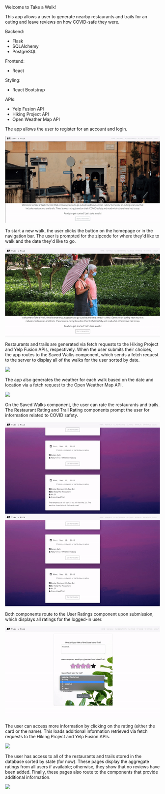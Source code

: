 Welcome to Take a Walk! 

This app allows a user to generate nearby restaurants and trails for an outing and leave reviews on how COVID-safe they were. 

Backend:
- Flask
- SQLAlchemy 
- PostgreSQL 

Frontend:
- React 

Styling:
- React Bootstrap 

APIs:
- Yelp Fusion API 
- Hiking Project API 
- Open Weather Map API

The app allows the user to register for an account and login. 


![](/github-gifs/registerlogin.gif)


To start a new walk, the user clicks the button on the homepage or in the navigation bar. The user is prompted for the zipcode for where they'd like to walk and the date they'd like to go.


![](/github-gifs/newwalk.gif)


Restaurants and trails are generated via fetch requests to the Hiking Project and Yelp Fusion APIs, respectively. When the user submits their choices, the app routes to the Saved Walks component, which sends a fetch request to the server to display all of the walks for the user sorted by date. 


![](/github-gifs/choosecomponents.gif)


The app also generates the weather for each walk based on the date and location via a fetch request to the Open Weather Map API. 


![](/github-gifs/savedwalksweather.gif)


On the Saved Walks component, the user can rate the restaurants and trails. The Restaurant Rating and Trail Rating components prompt the user for information related to COVID safety. 


![](/github-gifs/restreview.gif)
![](/github-gifs/trailreview.gif)


Both components route to the User Ratings component upon submission, which displays all ratings for the logged-in user. 


![](/github-gifs/userratings.gif)


The user can access more information by clicking on the rating (either the card or the name). This loads additional information retrieved via fetch requests to the Hiking Project and Yelp Fusion APIs. 


![](/github-gifs/restinfo.gif)


The user has access to all of the restaurants and trails stored in the database sorted by state (for now). These pages display the aggregate ratings from all users if available; otherwise, they show that no reviews have been added. Finally, these pages also route to the components that provide additional information.  


![](/github-gifs/allrestaurants.gif)
